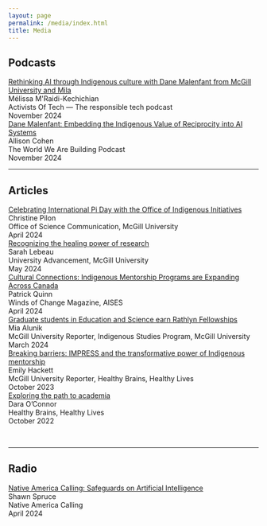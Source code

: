 ```yaml
---
layout: page
permalink: /media/index.html
title: Media
---
```




## Podcasts

[Rethinking AI through Indigenous culture with Dane Malenfant from McGill University and Mila](https://open.spotify.com/episode/2Gc9sDFepnOB121YQSGdqY?si=RwOPZyowTP6ioNuq48n0LA) <br>Mélissa M'Raidi-Kechichian<br>Activists Of Tech — The responsible tech podcast <br>November 2024<br>
[Dane Malenfant: Embedding the Indigenous Value of Reciprocity into AI Systems](https://open.spotify.com/episode/0Wuvh4xdqjfWgHWhnyBsQg?si=J43bLLaLTd24WhbPU5b1FA) <br>Allison Cohen<br>The World We Are Building Podcast <br>November 2024<br>

---

## Articles

[Celebrating International Pi Day with the Office of Indigenous Initiatives](https://www.mcgill.ca/science/channels/news/celebrating-international-pi-day-office-indigenous-initiatives-358312) <br>Christine Pilon<br> Office of Science Communication, McGill University <br>April 2024<br>
[Recognizing the healing power of research](https://giving.mcgill.ca/all-stories/recognizing-healing-power-research)
<br>Sarah Lebeau<br> University Advancement, McGill University <br>May 2024<br>
[Cultural Connections: Indigenous Mentorship Programs are Expanding Across Canada](https://read.nxtbook.com/aises/winds_of_change/spring_2024/mentors_in_canada.html)<br>Patrick Quinn<br>Winds of Change Magazine, AISES<br>April 2024<br>
[Graduate students in Education and Science earn Rathlyn Fellowships](https://reporter.mcgill.ca/graduate-students-in-education-and-science-earn-rathlyn-fellowship/)<br>Mia Alunik<br>McGill University Reporter, Indigenous Studies Program, McGill University<br>March 2024<br>
[Breaking barriers: IMPRESS and the transformative power of Indigenous mentorship](https://reporter.mcgill.ca/breaking-barriers-impress-and-the-transformative-power-of-indigenous-mentorship/)<br>Emily Hackett<br>McGill University Reporter, Healthy Brains, Healthy Lives<br>October 2023<br>
[Exploring the path to academia](https://www.mcgill.ca/hbhl/article/research-spotlight/exploring-path-academia)<br>Dara O’Connor
<br>Healthy Brains, Healthy Lives<br>October 2022<br>

<br>

---

## Radio

[Native America Calling: Safeguards on Artificial Intelligence](https://www.nativeamericacalling.com/tuesday-april-23-2024-safeguards-on-artificial-intelligence/)<br>Shawn Spruce<br>Native America Calling<br>April 2024<br>

<br>
